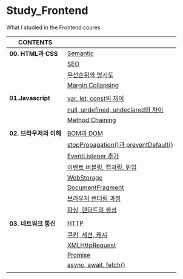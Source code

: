 # Study_Frontend
What I studied in the Frontend coures
 

|**CONTENTS**||
|---|---|
|**00. HTML과 CSS**|[Semantic](00.HTML과%20CSS/00.Semantic.md)|
||[SEO](00.HTML과%20CSS/01.SEO.md)|
||[우선순위와 명시도](00.HTML과%20CSS/02.우선순위와%20명시도.md)|
||[Margin Collapsing](00.HTML과%20CSS/03.Margin%20Collapsing.md)|
|||
|**01.Javascript**|[var, let, const의 차이](01.Javascript/00.var,%20let,%20const.md)|
||[null, undefined, undeclared의 차이](01.Javascript/01.Null,%20Undefined,%20Undeclared.md)|
||[Method Chaining](01.Javascript/02.Method%20Chaining.md)|
|||
|**02. 브라우저의 이해**|[BOM과 DOM](02.브라우저의%20이해/00.BOM과%20DOM.md)|
||[stopPropagation()과 preventDefault()](02.브라우저의%20이해/01.stopPropagation()과%20preventDefault().md)|
||[EventListener 추가](02.브라우저의%20이해/02.EventListener%20추가.md)|
||[이벤트 버블링, 캡쳐링, 위임](02.브라우저의%20이해/03.%20버블링,%20캡쳐링,%20위임.md)|
||[WebStorage](02.브라우저의%20이해/04.WebStorage.md)|
||[DocumentFragment](02.브라우저의%20이해/05.DocumentFragment.md)|
||[브라우저 랜더링 과정](02.브라우저의%20이해/06.브라우저%20랜더링%20과정.md)|
||[파싱, 랜더트리 생성](02.브라우저의%20이해/07.파싱,%20랜더트리%20생성.md)|
|||
|**03. 네트워크 통신**|[HTTP](03.네트워크%20통신/00.HTTP.md)|
||[쿠키, 세션, 캐시](03.네트워크%20통신/01.쿠키,%20세션,%20캐시.md)|
||[XMLHttpRequest](03.네트워크%20통신/02.XMLHttpRequest.md)|
||[Promise](03.네트워크%20통신/03.Promise.md)|
||[async, await, fetch()](03.네트워크%20통신/04.async,%20await,%20fetch().md)|
|||